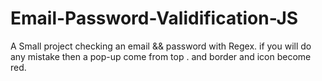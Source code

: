 # Email-Password-Validification-JS
A Small project checking an email &amp;&amp; password with Regex. if you will do any mistake then a pop-up come from top . and border and icon become red.
